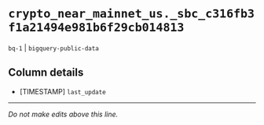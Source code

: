 # `crypto_near_mainnet_us._sbc_c316fb3f1a21494e981b6f29cb014813`
`bq-1` | `bigquery-public-data`

## Column details
* [TIMESTAMP] `last_update`

-------------------------------------------------------------------------------
*Do not make edits above this line.*
